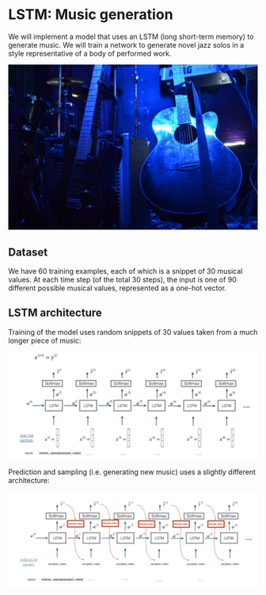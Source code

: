 # LSTM: Music generation

We will implement a model that uses an LSTM (long short-term memory) to generate music. We will train a network to generate novel jazz solos in a style representative of a body of performed work. 

![jazz](images/jazz.jpg)

## Dataset

We have 60 training examples, each of which is a snippet of 30 musical values. At each time step (of the total 30 steps), the input is one of 90 different possible musical values, represented as a one-hot vector. 

## LSTM architecture

Training of the model uses random snippets of 30 values taken from a much longer piece of music:

![LSTM architecture train](images/music_generation.png)

Prediction and sampling (i.e. generating new music) uses a slightly different architecture:

![LSTM architecture generation](images/music_gen.png)
